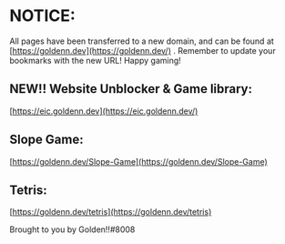 # NOTICE:

All pages have been transferred to a new domain, and can be found at [https://goldenn.dev](https://goldenn.dev/) . 
Remember to update your bookmarks with the new URL! Happy gaming!

## NEW!! Website Unblocker & Game library:
[https://eic.goldenn.dev](https://eic.goldenn.dev/)

## Slope Game: 
[https://goldenn.dev/Slope-Game](https://goldenn.dev/Slope-Game)

## Tetris: 
[https://goldenn.dev/tetris](https://goldenn.dev/tetris)

Brought to you by Golden!!#8008
